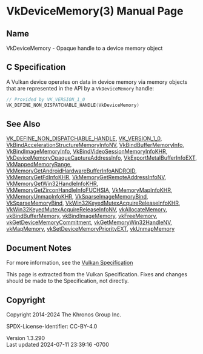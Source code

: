 # VkDeviceMemory(3) Manual Page

## Name

VkDeviceMemory - Opaque handle to a device memory object



## <a href="#_c_specification" class="anchor"></a>C Specification

A Vulkan device operates on data in device memory via memory objects
that are represented in the API by a `VkDeviceMemory` handle:

``` c
// Provided by VK_VERSION_1_0
VK_DEFINE_NON_DISPATCHABLE_HANDLE(VkDeviceMemory)
```

## <a href="#_see_also" class="anchor"></a>See Also

[VK_DEFINE_NON_DISPATCHABLE_HANDLE](https://registry.khronos.org/vulkan/specs/1.3-extensions/man/html/VK_DEFINE_NON_DISPATCHABLE_HANDLE.html),
[VK_VERSION_1_0](https://registry.khronos.org/vulkan/specs/1.3-extensions/man/html/VK_VERSION_1_0.html),
[VkBindAccelerationStructureMemoryInfoNV](https://registry.khronos.org/vulkan/specs/1.3-extensions/man/html/VkBindAccelerationStructureMemoryInfoNV.html),
[VkBindBufferMemoryInfo](https://registry.khronos.org/vulkan/specs/1.3-extensions/man/html/VkBindBufferMemoryInfo.html),
[VkBindImageMemoryInfo](https://registry.khronos.org/vulkan/specs/1.3-extensions/man/html/VkBindImageMemoryInfo.html),
[VkBindVideoSessionMemoryInfoKHR](https://registry.khronos.org/vulkan/specs/1.3-extensions/man/html/VkBindVideoSessionMemoryInfoKHR.html),
[VkDeviceMemoryOpaqueCaptureAddressInfo](https://registry.khronos.org/vulkan/specs/1.3-extensions/man/html/VkDeviceMemoryOpaqueCaptureAddressInfo.html),
[VkExportMetalBufferInfoEXT](https://registry.khronos.org/vulkan/specs/1.3-extensions/man/html/VkExportMetalBufferInfoEXT.html),
[VkMappedMemoryRange](https://registry.khronos.org/vulkan/specs/1.3-extensions/man/html/VkMappedMemoryRange.html),
[VkMemoryGetAndroidHardwareBufferInfoANDROID](https://registry.khronos.org/vulkan/specs/1.3-extensions/man/html/VkMemoryGetAndroidHardwareBufferInfoANDROID.html),
[VkMemoryGetFdInfoKHR](https://registry.khronos.org/vulkan/specs/1.3-extensions/man/html/VkMemoryGetFdInfoKHR.html),
[VkMemoryGetRemoteAddressInfoNV](https://registry.khronos.org/vulkan/specs/1.3-extensions/man/html/VkMemoryGetRemoteAddressInfoNV.html),
[VkMemoryGetWin32HandleInfoKHR](https://registry.khronos.org/vulkan/specs/1.3-extensions/man/html/VkMemoryGetWin32HandleInfoKHR.html),
[VkMemoryGetZirconHandleInfoFUCHSIA](https://registry.khronos.org/vulkan/specs/1.3-extensions/man/html/VkMemoryGetZirconHandleInfoFUCHSIA.html),
[VkMemoryMapInfoKHR](https://registry.khronos.org/vulkan/specs/1.3-extensions/man/html/VkMemoryMapInfoKHR.html),
[VkMemoryUnmapInfoKHR](https://registry.khronos.org/vulkan/specs/1.3-extensions/man/html/VkMemoryUnmapInfoKHR.html),
[VkSparseImageMemoryBind](https://registry.khronos.org/vulkan/specs/1.3-extensions/man/html/VkSparseImageMemoryBind.html),
[VkSparseMemoryBind](https://registry.khronos.org/vulkan/specs/1.3-extensions/man/html/VkSparseMemoryBind.html),
[VkWin32KeyedMutexAcquireReleaseInfoKHR](https://registry.khronos.org/vulkan/specs/1.3-extensions/man/html/VkWin32KeyedMutexAcquireReleaseInfoKHR.html),
[VkWin32KeyedMutexAcquireReleaseInfoNV](https://registry.khronos.org/vulkan/specs/1.3-extensions/man/html/VkWin32KeyedMutexAcquireReleaseInfoNV.html),
[vkAllocateMemory](https://registry.khronos.org/vulkan/specs/1.3-extensions/man/html/vkAllocateMemory.html),
[vkBindBufferMemory](https://registry.khronos.org/vulkan/specs/1.3-extensions/man/html/vkBindBufferMemory.html),
[vkBindImageMemory](https://registry.khronos.org/vulkan/specs/1.3-extensions/man/html/vkBindImageMemory.html),
[vkFreeMemory](https://registry.khronos.org/vulkan/specs/1.3-extensions/man/html/vkFreeMemory.html),
[vkGetDeviceMemoryCommitment](https://registry.khronos.org/vulkan/specs/1.3-extensions/man/html/vkGetDeviceMemoryCommitment.html),
[vkGetMemoryWin32HandleNV](https://registry.khronos.org/vulkan/specs/1.3-extensions/man/html/vkGetMemoryWin32HandleNV.html),
[vkMapMemory](https://registry.khronos.org/vulkan/specs/1.3-extensions/man/html/vkMapMemory.html),
[vkSetDeviceMemoryPriorityEXT](https://registry.khronos.org/vulkan/specs/1.3-extensions/man/html/vkSetDeviceMemoryPriorityEXT.html),
[vkUnmapMemory](https://registry.khronos.org/vulkan/specs/1.3-extensions/man/html/vkUnmapMemory.html)

## <a href="#_document_notes" class="anchor"></a>Document Notes

For more information, see the <a
href="https://registry.khronos.org/vulkan/specs/1.3-extensions/html/vkspec.html#VkDeviceMemory"
target="_blank" rel="noopener">Vulkan Specification</a>

This page is extracted from the Vulkan Specification. Fixes and changes
should be made to the Specification, not directly.

## <a href="#_copyright" class="anchor"></a>Copyright

Copyright 2014-2024 The Khronos Group Inc.

SPDX-License-Identifier: CC-BY-4.0

Version 1.3.290  
Last updated 2024-07-11 23:39:16 -0700
